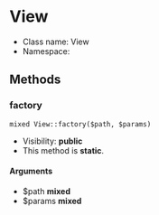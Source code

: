 View
===============






* Class name: View
* Namespace: 







Methods
-------


### factory

    mixed View::factory($path, $params)





* Visibility: **public**
* This method is **static**.


#### Arguments
* $path **mixed**
* $params **mixed**


